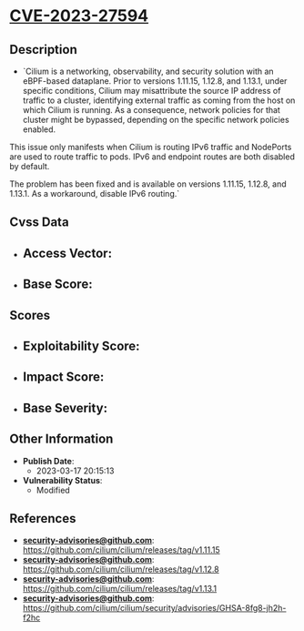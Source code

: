 
# [CVE-2023-27594](https://github.com/cilium/cilium/releases/tag/v1.11.15)

## Description

- `Cilium is a networking, observability, and security solution with an eBPF-based dataplane. Prior to versions 1.11.15, 1.12.8, and 1.13.1, under specific conditions, Cilium may misattribute the source IP address of traffic to a cluster, identifying external traffic as coming from the host on which Cilium is running. As a consequence, network policies for that cluster might be bypassed, depending on the specific network policies enabled.

This issue only manifests when Cilium is routing IPv6 traffic and NodePorts are used to route traffic to pods. IPv6 and endpoint routes are both disabled by default.

The problem has been fixed and is available on versions 1.11.15, 1.12.8, and 1.13.1. As a workaround, disable IPv6 routing.`

## Cvss Data

- **Access Vector**:
  - 
- **Base Score**:
  - 

## Scores

- **Exploitability Score**:
  - 
- **Impact Score**:
  - 
- **Base Severity**:
  - 

## Other Information

- **Publish Date**:
  - 2023-03-17 20:15:13
- **Vulnerability Status**:
  - Modified

## References

- **security-advisories@github.com**: https://github.com/cilium/cilium/releases/tag/v1.11.15
- **security-advisories@github.com**: https://github.com/cilium/cilium/releases/tag/v1.12.8
- **security-advisories@github.com**: https://github.com/cilium/cilium/releases/tag/v1.13.1
- **security-advisories@github.com**: https://github.com/cilium/cilium/security/advisories/GHSA-8fg8-jh2h-f2hc
